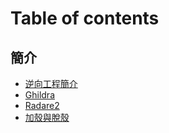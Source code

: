 # Table of contents

## 簡介 <a href="#re-introduction" id="re-introduction"></a>

* [逆向工程簡介](re-introduction/README.md)
* [Ghildra](re-introduction/ghidra.md)
* [Radare2](re-introduction/radare2.md)
* [加殼與脫殼](re-introduction/shelling.md)
